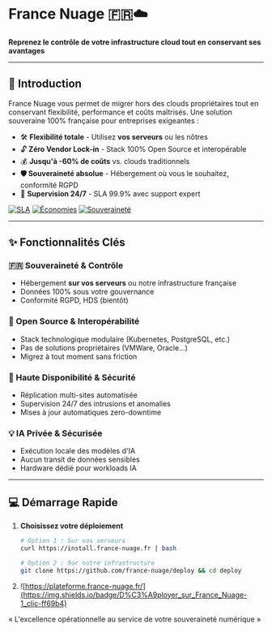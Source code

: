 # France Nuage 🇫🇷☁️

**Reprenez le contrôle de votre infrastructure cloud tout en conservant ses avantages**

---

## 🚀 Introduction

France Nuage vous permet de migrer hors des clouds propriétaires tout en conservant flexibilité, performance et coûts maîtrisés. Une solution souveraine 100% française pour entreprises exigeantes :

- 🛠️ **Flexibilité totale** - Utilisez **vos serveurs** ou les nôtres
- 🔓 **Zéro Vendor Lock-in** - Stack 100% Open Source et interopérable  
- 💰 **Jusqu'à -60% de coûts** vs. clouds traditionnels  
- **🛡️ Souveraineté absolue** - Hébergement où vous le souhaitez, conformité RGPD
- 🚨 **Supervision 24/7** - SLA 99.9% avec support expert

[![SLA](https://img.shields.io/badge/SLA-99.9%25-brightgreen)](https://france-nuage.fr)
[![Économies](https://img.shields.io/badge/Économies-Jusqu'à_60%25-orange)](https://france-nuage.fr)
[![Souveraineté](https://img.shields.io/badge/Souveraineté-100%25_UE-blue)](https://france-nuage.fr)

---

## ✨ Fonctionnalités Clés

### 🇫🇷 Souveraineté & Contrôle
- Hébergement **sur vos serveurs** ou notre infrastructure française
- Données 100% sous votre gouvernance
- Conformité RGPD, HDS (bientôt)

### 🔧 Open Source & Interopérabilité
- Stack technologique modulaire (Kubernetes, PostgreSQL, etc.)  
- Pas de solutions propriétaires (VMWare, Oracle...)  
- Migrez à tout moment sans friction

### 🚨 Haute Disponibilité & Sécurité
- Réplication multi-sites automatisée  
- Supervision 24/7 des intrusions et anomalies  
- Mises à jour automatiques zero-downtime  

### 💡 IA Privée & Sécurisée
- Exécution locale des modèles d'IA  
- Aucun transit de données sensibles  
- Hardware dédié pour workloads IA  

---

## 💻 Démarrage Rapide

1. **Choisissez votre déploiement**  
   ```bash
   # Option 1 : Sur vos serveurs
   curl https://install.france-nuage.fr | bash

   # Option 2 : Sur notre infrastructure
   git clone https://github.com/france-nuage/deploy && cd deploy
   ```

2. ![https://plateforme.france-nuage.fr/](https://img.shields.io/badge/D%C3%A9ployer_sur_France_Nuage-1_clic-ff69b4)

« L'excellence opérationnelle au service de votre souveraineté numérique »
